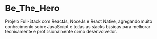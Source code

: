 # Be_The_Hero
Projeto Full-Stack com ReactJs, NodeJs e React Native, agregando muito conhecimento sobre JavaScript e todas as stacks básicas para melhorar tecnicamente e profissionalmente como desenvolvedor.
